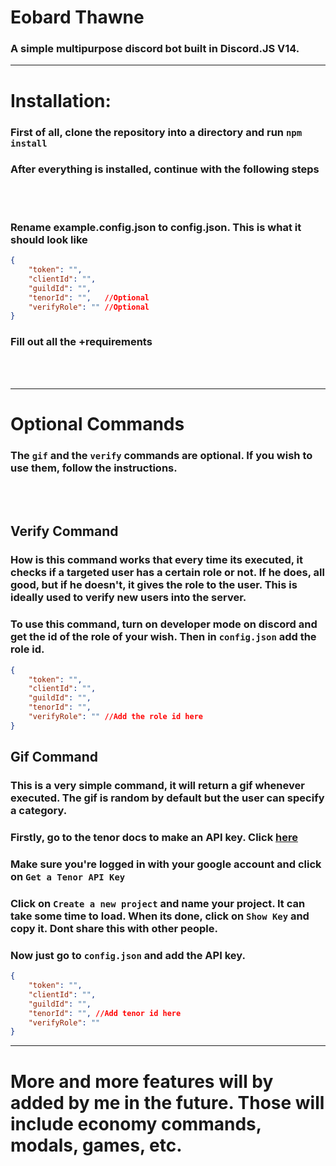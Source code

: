 # Eobard Thawne

### A simple multipurpose discord bot built in Discord.JS V14.




---
# Installation:
### First of all, clone the repository into a directory and run `npm install`
### After everything is installed, continue with the following steps
<br> </br>
### Rename example.config.json to config.json. This is what it should look like
```json
{
    "token": "",
    "clientId": "",
    "guildId": "",
    "tenorId": "",   //Optional
    "verifyRole": "" //Optional
}
```
### Fill out all the +requirements
<br> </br>

---

# Optional Commands

### The `gif` and the `verify` commands are optional. If you wish to use them, follow the instructions.

<br> </br>

## Verify Command
### How is this command works that every time its executed, it checks if a targeted user has a certain role or not. If he does, all good, but if he doesn't, it gives the role to the user. This is ideally used to verify new users into the server.
### To use this command, turn on developer mode on discord and get the id of the role of your wish. Then in `config.json` add the role id.

```json
{
    "token": "",
    "clientId": "",
    "guildId": "",
    "tenorId": "",
    "verifyRole": "" //Add the role id here
}
```

## Gif Command
### This is a very simple command, it will return a gif whenever executed. The gif is random by default but the user can specify a category.
### Firstly, go to the tenor docs to make an API key. Click [here](https://developers.google.com/tenor/guides/quickstart#setup)
### Make sure you're logged in with your google account and click on `Get a Tenor API Key`
### Click on `Create a new project` and name your project. It can take some time to load. When its done, click on `Show Key` and copy it. Dont share this with other people.
### Now just go to `config.json` and add the API key.
```json
{
    "token": "",
    "clientId": "",
    "guildId": "",
    "tenorId": "", //Add tenor id here
    "verifyRole": "" 
}
```

---

# More and more features will by added by me in the future. Those will include economy commands, modals, games, etc.